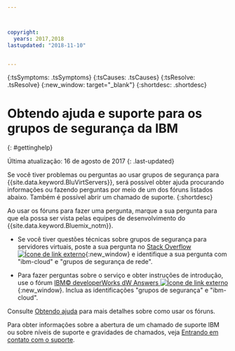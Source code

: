 ```yaml
---



copyright:
  years: 2017,2018
lastupdated: "2018-11-10"


---
```


{:tsSymptoms: .tsSymptoms} 
{:tsCauses: .tsCauses} 
{:tsResolve: .tsResolve} 
{:new_window: target="_blank"}
{:shortdesc: .shortdesc}

# Obtendo ajuda e suporte para os grupos de segurança da IBM
{: #gettinghelp}

Última atualização: 16 de agosto de 2017
{: .last-updated}

Se você tiver problemas ou perguntas ao usar grupos de segurança para {{site.data.keyword.BluVirtServers}}, será possível obter ajuda procurando informações ou fazendo perguntas por meio de um dos fóruns listados abaixo. Também é possível abrir um chamado de suporte.
{:shortdesc}

Ao usar os fóruns para fazer uma pergunta, marque a sua pergunta
para que ela possa ser vista pelas equipes de desenvolvimento do {{site.data.keyword.Bluemix_notm}}.
<!--Insert the appropriate Stack Overflow tag for your service for <block-storage> in URL and text below:  -->
* Se você tiver questões técnicas sobre grupos de segurança para servidores virtuais, poste a sua pergunta no [Stack Overflow![Ícone de link externo](../../icons/launch-glyph.svg "Ícone de link externo")](https://stackoverflow.com/search?q=network-security-groups+ibm-cloud){:new_window} e identifique a sua pergunta com "ibm-cloud" e "grupos de segurança de rede".
<!--Insert the appropriate dW Answers tag for your service for <service_keyword> in URL below:  -->
* Para fazer perguntas sobre o serviço e obter instruções de introdução, use o fórum [IBM© developerWorks dW Answers ![Ícone de link externo](../../icons/launch-glyph.svg "Ícone de link externo")](https://developer.ibm.com/answers/topics/security%20groups.html?smartspace=ibm-cloud){:new_window}. Inclua as identificações "grupos de segurança" e "ibm-cloud".

Consulte
[Obtendo
ajuda](https://{DomainName}/docs/get-support?topic=get-support-using-avatar) para mais detalhes sobre como usar os fóruns.

Para obter informações sobre a abertura de um chamado de suporte IBM ou sobre níveis de suporte e gravidades de chamados, veja [Entrando em contato com o suporte](/docs/get-support?topic=get-support-contacting-bluemix-support-dedicated-local).
